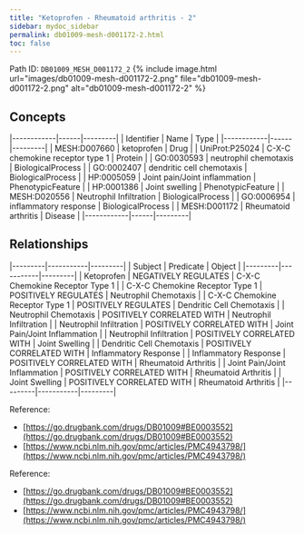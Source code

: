 ```yaml
---
title: "Ketoprofen - Rheumatoid arthritis - 2"
sidebar: mydoc_sidebar
permalink: db01009-mesh-d001172-2.html
toc: false 
---
```



Path ID: `DB01009_MESH_D001172_2`
{% include image.html url="images/db01009-mesh-d001172-2.png" file="db01009-mesh-d001172-2.png" alt="db01009-mesh-d001172-2" %}

## Concepts

|------------|------|---------|
| Identifier | Name | Type    |
|------------|------|---------|
| MESH:D007660 | ketoprofen | Drug |
| UniProt:P25024 | C-X-C chemokine receptor type 1 | Protein |
| GO:0030593 | neutrophil chemotaxis | BiologicalProcess |
| GO:0002407 | dendritic cell chemotaxis | BiologicalProcess |
| HP:0005059 | Joint pain/Joint inflammation | PhenotypicFeature |
| HP:0001386 | Joint swelling | PhenotypicFeature |
| MESH:D020556 | Neutrophil Infiltration | BiologicalProcess |
| GO:0006954 | inflammatory response | BiologicalProcess |
| MESH:D001172 | Rheumatoid arthritis | Disease |
|------------|------|---------|

## Relationships

|---------|-----------|---------|
| Subject | Predicate | Object  |
|---------|-----------|---------|
| Ketoprofen | NEGATIVELY REGULATES | C-X-C Chemokine Receptor Type 1 |
| C-X-C Chemokine Receptor Type 1 | POSITIVELY REGULATES | Neutrophil Chemotaxis |
| C-X-C Chemokine Receptor Type 1 | POSITIVELY REGULATES | Dendritic Cell Chemotaxis |
| Neutrophil Chemotaxis | POSITIVELY CORRELATED WITH | Neutrophil Infiltration |
| Neutrophil Infiltration | POSITIVELY CORRELATED WITH | Joint Pain/Joint Inflammation |
| Neutrophil Infiltration | POSITIVELY CORRELATED WITH | Joint Swelling |
| Dendritic Cell Chemotaxis | POSITIVELY CORRELATED WITH | Inflammatory Response |
| Inflammatory Response | POSITIVELY CORRELATED WITH | Rheumatoid Arthritis |
| Joint Pain/Joint Inflammation | POSITIVELY CORRELATED WITH | Rheumatoid Arthritis |
| Joint Swelling | POSITIVELY CORRELATED WITH | Rheumatoid Arthritis |
|---------|-----------|---------|

Reference: 
  - [https://go.drugbank.com/drugs/DB01009#BE0003552](https://go.drugbank.com/drugs/DB01009#BE0003552)
  - [https://www.ncbi.nlm.nih.gov/pmc/articles/PMC4943798/](https://www.ncbi.nlm.nih.gov/pmc/articles/PMC4943798/)

Reference: 
  - [https://go.drugbank.com/drugs/DB01009#BE0003552](https://go.drugbank.com/drugs/DB01009#BE0003552)
  - [https://www.ncbi.nlm.nih.gov/pmc/articles/PMC4943798/](https://www.ncbi.nlm.nih.gov/pmc/articles/PMC4943798/)

